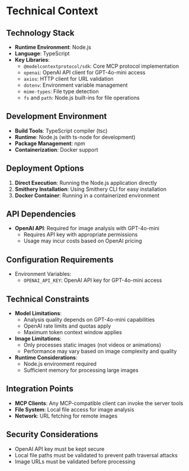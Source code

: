 # Technical Context

## Technology Stack
- **Runtime Environment**: Node.js
- **Language**: TypeScript
- **Key Libraries**:
  - `@modelcontextprotocol/sdk`: Core MCP protocol implementation
  - `openai`: OpenAI API client for GPT-4o-mini access
  - `axios`: HTTP client for URL validation
  - `dotenv`: Environment variable management
  - `mime-types`: File type detection
  - `fs` and `path`: Node.js built-ins for file operations

## Development Environment
- **Build Tools**: TypeScript compiler (tsc)
- **Runtime**: Node.js (with ts-node for development)
- **Package Management**: npm
- **Containerization**: Docker support

## Deployment Options
1. **Direct Execution**: Running the Node.js application directly
2. **Smithery Installation**: Using Smithery CLI for easy installation
3. **Docker Container**: Running in a containerized environment

## API Dependencies
- **OpenAI API**: Required for image analysis with GPT-4o-mini
  - Requires API key with appropriate permissions
  - Usage may incur costs based on OpenAI pricing

## Configuration Requirements
- Environment Variables:
  - `OPENAI_API_KEY`: OpenAI API key for GPT-4o-mini access

## Technical Constraints
- **Model Limitations**:
  - Analysis quality depends on GPT-4o-mini capabilities
  - OpenAI rate limits and quotas apply
  - Maximum token context window applies
- **Image Limitations**:
  - Only processes static images (not videos or animations)
  - Performance may vary based on image complexity and quality
- **Runtime Considerations**:
  - Node.js environment required
  - Sufficient memory for processing large images

## Integration Points
- **MCP Clients**: Any MCP-compatible client can invoke the server tools
- **File System**: Local file access for image analysis
- **Network**: URL fetching for remote images

## Security Considerations
- OpenAI API key must be kept secure
- Local file paths must be validated to prevent path traversal attacks
- Image URLs must be validated before processing 